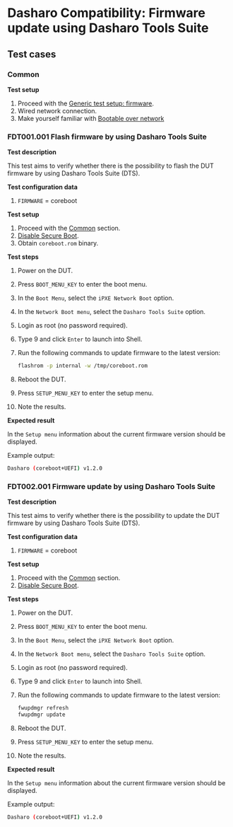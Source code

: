 # Dasharo Compatibility: Firmware update using Dasharo Tools Suite

## Test cases

### Common

**Test setup**

1. Proceed with the
    [Generic test setup: firmware](../../generic-test-setup/#firmware).
1. Wired network connection.
1. Make yourself familiar with
    [Bootable over network](../../../common-coreboot-docs/dasharo_tools_suite/#bootable-over-network)

### FDT001.001 Flash firmware by using Dasharo Tools Suite

**Test description**

This test aims to verify whether there is the possibility to flash the DUT
firmware by using Dasharo Tools Suite (DTS).

**Test configuration data**

1. `FIRMWARE` = coreboot

**Test setup**

1. Proceed with the [Common](#common) section.
1. [Disable Secure Boot](../../unified-test-documentation/dasharo-security/206-secure-boot.md).
1. Obtain `coreboot.rom` binary.

**Test steps**

1. Power on the DUT.
1. Press `BOOT_MENU_KEY` to enter the boot menu.
1. In the `Boot Menu`, select the `iPXE Network Boot` option.
1. In the `Network Boot menu`, select the `Dasharo Tools Suite` option.
1. Login as root (no password required).
1. Type 9 and click `Enter` to launch into Shell.
1. Run the following commands to update firmware to the latest version:

    ```bash
    flashrom -p internal -w /tmp/coreboot.rom
    ```

1. Reboot the DUT.
1. Press `SETUP_MENU_KEY` to enter the setup menu.
1. Note the results.

**Expected result**

In the `Setup menu` information about the current firmware version should be
displayed.

Example output:

```bash
Dasharo (coreboot+UEFI) v1.2.0
```

### FDT002.001 Firmware update by using Dasharo Tools Suite

**Test description**

This test aims to verify whether there is the possibility to update the DUT
firmware by using Dasharo Tools Suite (DTS).

**Test configuration data**

1. `FIRMWARE` = coreboot

**Test setup**

1. Proceed with the [Common](#common) section.
1. [Disable Secure Boot](../../unified-test-documentation/dasharo-security/206-secure-boot.md).

**Test steps**

1. Power on the DUT.
1. Press `BOOT_MENU_KEY` to enter the boot menu.
1. In the `Boot Menu`, select the `iPXE Network Boot` option.
1. In the `Network Boot menu`, select the `Dasharo Tools Suite` option.
1. Login as root (no password required).
1. Type 9 and click `Enter` to launch into Shell.
1. Run the following commands to update firmware to the latest version:

    ```bash
    fwupdmgr refresh
    fwupdmgr update
    ```

1. Reboot the DUT.
1. Press `SETUP_MENU_KEY` to enter the setup menu.
1. Note the results.

**Expected result**

In the `Setup menu` information about the current firmware version should be
displayed.

Example output:

```bash
Dasharo (coreboot+UEFI) v1.2.0
```
